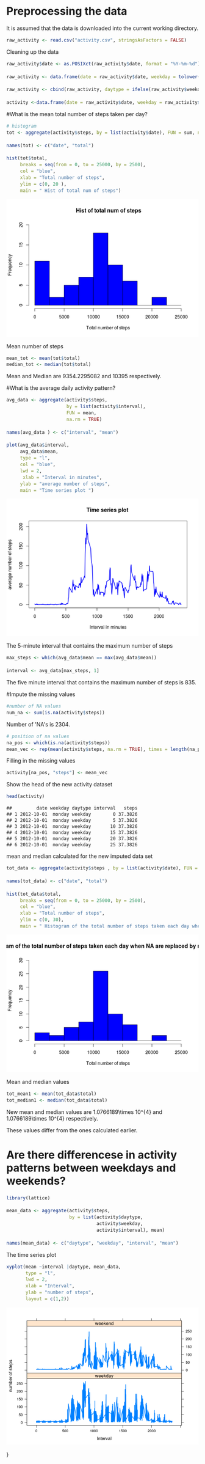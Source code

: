 # Preprocessing the data

It is assumed that the data is downloaded into the current working directory.


```r
raw_activity <- read.csv("activity.csv", stringsAsFactors = FALSE)
```

Cleaning up the data 

```r
raw_activity$date <- as.POSIXct(raw_activity$date, format = "%Y-%m-%d")

raw_activity <- data.frame(date = raw_activity$date, weekday = tolower(weekdays(raw_activity$date)),steps = raw_activity$steps, interval = raw_activity$interval)

raw_activity <- cbind(raw_activity, daytype = ifelse(raw_activity$weekday == "saturday" | raw_activity$weekday == "sunday", "weekend", "weekday"))

activity <-data.frame(date = raw_activity$date, weekday = raw_activity$weekday, daytype = raw_activity$daytype, interval = raw_activity$interval, steps = raw_activity$steps)
```

#What is the mean total number of steps taken per day?


```r
# histogram
tot <- aggregate(activity$steps, by = list(activity$date), FUN = sum, na.rm = TRUE)

names(tot) <- c("date", "total")

hist(tot$total,
     breaks = seq(from = 0, to = 25000, by = 2500),
     col = "blue",
     xlab = "Total number of steps",
     ylim = c(0, 20 ),
     main = " Hist of total num of steps")
```

![](PA1_template_files/figure-html/mean_steps-1.png)<!-- -->

Mean number of steps


```r
mean_tot <- mean(tot$total)
median_tot <- median(tot$total)
```
Mean and Median are 9354.2295082 and 10395 respectively.

#What is the average daily activity pattern?


```r
avg_data <- aggregate(activity$steps,
                      by = list(activity$interval),
                      FUN = mean,
                      na.rm = TRUE)

names(avg_data ) <- c("interval", "mean")

plot(avg_data$interval,
     avg_data$mean,
     type = "l",
     col = "blue",
     lwd = 2,
      xlab = "Interval in minutes",
     ylab = "average number of steps",
     main = "Time series plot ")
```

![](PA1_template_files/figure-html/avg_activity-1.png)<!-- -->

The 5-minute interval that contains the maximum number of steps


```r
max_steps <- which(avg_data$mean == max(avg_data$mean))

interval <- avg_data[max_steps, 1]
```
The five minute interval that contains the maximum number of steps is 835.

#Impute the missing values


```r
#number of NA values
num_na <- sum(is.na(activity$steps))
```
Number of 'NA's is 2304.


```r
# position of na values
na_pos <- which(is.na(activity$steps))
mean_vec <- rep(mean(activity$steps, na.rm = TRUE), times = length(na_pos))
```

Filling in the missing values

```r
activity[na_pos, "steps"] <- mean_vec
```

Show the head of the new activity dataset

```r
head(activity)
```

```
##         date weekday daytype interval   steps
## 1 2012-10-01  monday weekday        0 37.3826
## 2 2012-10-01  monday weekday        5 37.3826
## 3 2012-10-01  monday weekday       10 37.3826
## 4 2012-10-01  monday weekday       15 37.3826
## 5 2012-10-01  monday weekday       20 37.3826
## 6 2012-10-01  monday weekday       25 37.3826
```
mean and median calculated for the new imputed data set

```r
tot_data <- aggregate(activity$steps , by = list(activity$date), FUN = sum)

names(tot_data) <- c("date", "total")

hist(tot_data$total,
     breaks = seq(from = 0, to = 25000, by = 2500),
     col = "blue",
     xlab = "Total number of steps",
     ylim = c(0, 30),
     main = " Histogram of the total number of steps taken each day when NA are replaced by mean values")
```

![](PA1_template_files/figure-html/mean_imputed-1.png)<!-- -->

Mean and median values

```r
tot_mean1 <- mean(tot_data$total)
tot_median1 <- median(tot_data$total)
```

New mean and median values are 1.0766189\times 10^{4} and 1.0766189\times 10^{4} respectively.

These values differ from the ones calculated earlier.

# Are there differencese in activity patterns between weekdays and weekends?


```r
library(lattice)

mean_data <- aggregate(activity$steps,
                       by = list(activity$daytype,
                                 activity$weekday,
                                 activity$interval), mean)

names(mean_data) <- c("daytype", "weekday", "interval", "mean")
```

The time series plot

```r
xyplot(mean ~interval |daytype, mean_data,
       type = "l",
       lwd = 2,
       xlab = "Interval",
       ylab = "number of steps",
       layout = c(1,2))
```

![](PA1_template_files/figure-html/unnamed-chunk-6-1.png)<!-- -->

}
